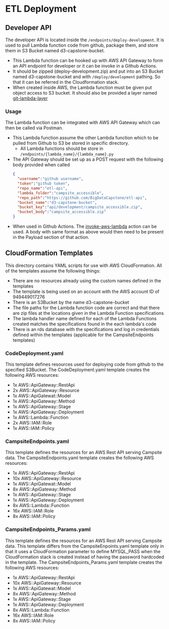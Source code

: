 # ETL Deployment
## Developer API
The developer API is located inside the `/endpoints/deploy-development`. It is used to pull Lambda function code from github, package them, and store them in S3 Bucket named d3-capstone-bucket.
- This Lambda function can be hooked up with AWS API Gateway to form an API endpoint for developer or it can be invoke in a Github Actions.
- It should be zipped (deploy-development.zip) and put into an S3 Bucket named d3-capstone-bucket and with `/deploy/development` pathing. So that it can be referred in the Cloudformation stack.
- When created inside AWS, the Lambda function must be given put object access to S3 bucket. It should also be provided a layer named [git-lambda-layer](https://github.com/lambci/git-lambda-layer)

### Usage
The Lambda function can be integrated with AWS API Gateway which can then be called via Postman.
- This Lambda function assume the other Lambda function which to be pulled from Github to S3 be stored in specific directory.
  - All Lambda functions should be store in `/endpoints/{lambda_name}/{lambda_name}.py`
- The API Gateway should be set up as a POST request with the following body provided when called
  ```json
  {
    "username":"github username",
    "token":"github token",
    "repo_name":"etl-api",
    "lambda_folder":"campsite_accessible",
    "repo_path":"https://github.com/BigDataCapstone/etl-api",
    "bucket_name":"d3-capstone-bucket",
    "bucket_key":"api/development/campsite_accessible.zip",
    "bucket_body":"campsite_accessible.zip"
  }
  ```
- When used in Github Actions. The [invoke-aws-lambda](https://github.com/marketplace/actions/invoke-aws-lambda) action can be used. A body with same format as above would then need to be present in the Payload section of that action.

## CloudFormation Templates

This directory contains YAML scripts for use with AWS CloudFormation.
All of the templates assume the following things:
* There are no resources already using the custom names defined in the templates
* The template is being used on an account with the AWS account ID of 949449017276 
* There is an S3Bucket by the name d3-capstone-bucket
* The file paths for the Lambda function code are correct and that there are zip files at the locations given in the Lambda Function specifications
* The lambda handler name defined for each of the Lambda Functions created matches the specifications found in the each lambda's code
* There is an rds database with the specifications and log in credentials defined within the templates (applicable for the CampsiteEndpoints templates)


### CodeDeployment.yaml

This template defines resources used for deploying code from github to the specified S3Bucket.
The CodeDeployment.yaml template creates the following AWS resources:
* 1x AWS::ApiGateway::RestApi
* 2x AWS::ApiGateway::Resource
* 1x AWS::ApiGatewat::Model
* 1x AWS::ApiGateway::Method
* 1x AWS::ApiGateway::Stage	
* 1x AWS::ApiGateway::Deployment
* 1x AWS::Lambda::Function
* 2x AWS::IAM::Role
* 1x AWS::IAM::Policy


### CampsiteEndpoints.yaml

This template defines the resources for an AWS Rest API serving Campsite data.
The CampsiteEndpoints.yaml template creates the following AWS resources:
* 1x AWS::ApiGateway::RestApi
* 10x AWS::ApiGateway::Resource
* 1x AWS::ApiGatewat::Model
* 8x AWS::ApiGateway::Method
* 1x AWS::ApiGateway::Stage
* 1x AWS::ApiGateway::Deployment
* 8x AWS::Lambda::Function
* 16x AWS::IAM::Role
* 8x AWS::IAM::Policy


### CampsiteEndpoints_Params.yaml

This template defines the resources for an AWS Rest API serving Campsite data. This template differs from the CampsiteEnpoints.yaml template only in that it uses a CloudFormation parameter to define MYSQL_PASS when the CloudFormation stack is created instead of having the password hardcoded in the template.
The CampsiteEndpoints_Params.yaml template creates the following AWS resources:
* 1x AWS::ApiGateway::RestApi
* 10x AWS::ApiGateway::Resource
* 1x AWS::ApiGatewat::Model
* 8x AWS::ApiGateway::Method
* 1x AWS::ApiGateway::Stage
* 1x AWS::ApiGateway::Deployment
* 8x AWS::Lambda::Function
* 16x AWS::IAM::Role
* 8x AWS::IAM::Policy
